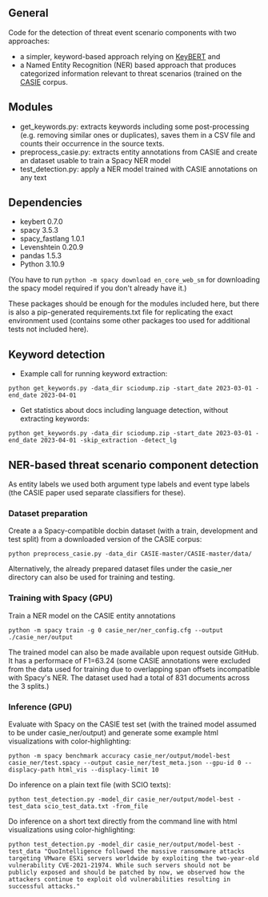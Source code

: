 ## General

Code for the detection of threat event scenario components with two approaches: 
- a simpler, keyword-based approach relying on [KeyBERT](https://maartengr.github.io/KeyBERT/index.html) and 
- a Named Entity Recognition (NER) based approach that produces categorized information relevant to threat scenarios (trained on the [CASIE](https://github.com/Ebiquity/CASIE) corpus.

## Modules

- get_keywords.py: extracts keywords including some post-processing (e.g. removing similar ones or duplicates), saves them  in a CSV file and counts their occurrence in the source texts.
- preprocess_casie.py: extracts entity annotations from CASIE and create an dataset usable to train a Spacy NER model
- test_detection.py: apply a NER model trained with CASIE annotations on any text

## Dependencies

- keybert 0.7.0
- spacy 3.5.3
- spacy_fastlang 1.0.1
- Levenshtein 0.20.9
- pandas 1.5.3
- Python 3.10.9

(You have to run `python -m spacy download en_core_web_sm` for downloading the spacy model required if you don't already have it.) 

These packages should be enough for the modules included here, but there is also a pip-generated requirements.txt file for replicating the exact environment used (contains some other packages too used for additional tests not included here).

## Keyword detection

- Example call for running keyword extraction:

`python get_keywords.py -data_dir sciodump.zip -start_date 2023-03-01 -end_date 2023-04-01`

- Get statistics about docs including language detection, without extracting keywords:

`python get_keywords.py -data_dir sciodump.zip -start_date 2023-03-01 -end_date 2023-04-01 -skip_extraction -detect_lg`

## NER-based threat scenario component detection

As entity labels we used both argument type labels and event type labels (the CASIE paper used separate classifiers for these).

### Dataset preparation

Create a a Spacy-compatible docbin dataset (with a train, development and test split) from a downloaded version of the CASIE corpus:

`python preprocess_casie.py -data_dir CASIE-master/CASIE-master/data/`

Alternatively, the already prepared dataset files under the casie_ner directory can also be used for training and testing.

### Training with Spacy (GPU)

Train a NER model on the CASIE entity annotations

`python -m spacy train -g 0 casie_ner/ner_config.cfg --output ./casie_ner/output`

The trained model can also be made available upon request outside GitHub. It has a performace of F1=63.24 (some CASIE annotations were excluded from the data used for training due to overlapping span offsets incompatible with Spacy's NER. The dataset used had a total of 831 documents across the 3 splits.)

### Inference (GPU)

Evaluate with Spacy on the CASIE test set (with the trained model assumed to be under casie_ner/output) and generate some example html visualizations with color-highlighting:

`python -m spacy benchmark accuracy casie_ner/output/model-best casie_ner/test.spacy --output casie_ner/test_meta.json --gpu-id 0 --displacy-path html_vis --displacy-limit 10`

Do inference on a plain text file (with SCIO texts):

`python test_detection.py -model_dir casie_ner/output/model-best -test_data scio_test_data.txt -from_file`

Do inference on a short text directly from the command line with html visualizations using color-highlighting:

`python test_detection.py -model_dir casie_ner/output/model-best -test_data "QuoIntelligence followed the massive ransomware attacks targeting VMware ESXi servers worldwide by exploiting the two-year-old vulnerability CVE-2021-21974. While such servers should not be publicly exposed and should be patched by now, we observed how the attackers continue to exploit old vulnerabilities resulting in successful attacks."`



